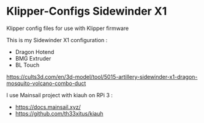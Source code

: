 # Klipper-Configs Sidewinder X1
Klipper config files for use with Klipper firmware

This is my Sidewinder X1 configuration :
- Dragon Hotend
- BMG Extruder
- BL Touch

https://cults3d.com/en/3d-model/tool/5015-artillery-sidewinder-x1-dragon-mosquito-volcano-combo-duct

I use Mainsail project with kiauh on RPi 3 :
- https://docs.mainsail.xyz/
- https://github.com/th33xitus/kiauh